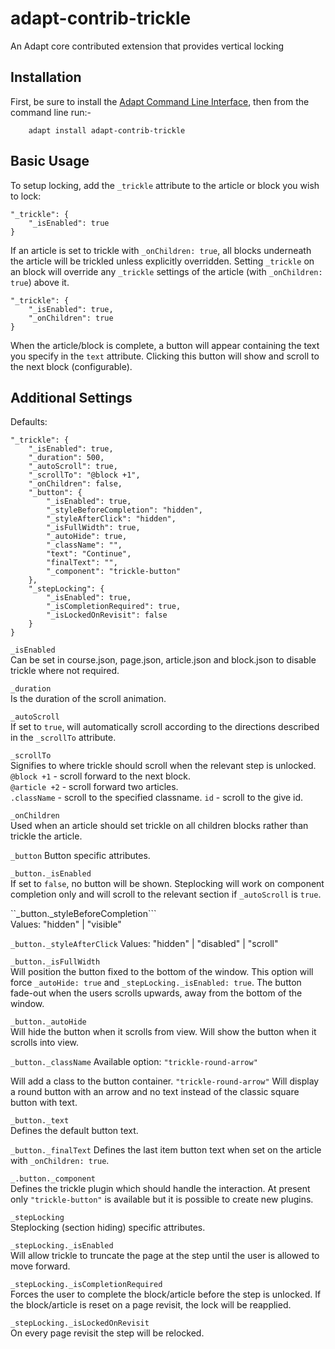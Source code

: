 adapt-contrib-trickle
=====================

An Adapt core contributed extension that provides vertical locking

Installation
------------

First, be sure to install the [Adapt Command Line Interface](https://github.com/adaptlearning/adapt-cli), then from the command line run:-

        adapt install adapt-contrib-trickle

Basic Usage
-----
To setup locking, add the ``_trickle`` attribute to the article or block you wish to lock:

```
"_trickle": {
    "_isEnabled": true
}
```

If an article is set to trickle with ``_onChildren: true``, all blocks underneath the article will be trickled unless explicitly overridden. Setting ``_trickle`` on an block will override any ``_trickle`` settings of the article (with ``_onChildren: true``) above it. 

```
"_trickle": {
	"_isEnabled": true,
	"_onChildren": true
}
```

When the article/block is complete, a button will appear containing the text you specify in the ``text`` attribute.
Clicking this button will show and scroll to the next block (configurable).  
  
  
Additional Settings
-----  

Defaults:
```
"_trickle": {
    "_isEnabled": true,
    "_duration": 500,
    "_autoScroll": true,
    "_scrollTo": "@block +1",
    "_onChildren": false,
    "_button": {
        "_isEnabled": true,
        "_styleBeforeCompletion": "hidden",
        "_styleAfterClick": "hidden",
        "_isFullWidth": true,
        "_autoHide": true,
        "_className": "",
        "text": "Continue",
        "finalText": "",
        "_component": "trickle-button"
    },
    "_stepLocking": {
        "_isEnabled": true,
        "_isCompletionRequired": true,
        "_isLockedOnRevisit": false
    }
}
```

``_isEnabled``  
Can be set in course.json, page.json, article.json and block.json to disable trickle where not required.  
  
``_duration``  
Is the duration of the scroll animation.  
  
``_autoScroll``  
If set to ``true``, will automatically scroll according to the directions described in the ``_scrollTo`` attribute.  
  
``_scrollTo``  
Signifies to where trickle should scroll when the relevant step is unlocked.  
``@block +1`` - scroll forward to the next block.  
``@article +2`` - scroll forward two articles.  
``.className`` - scroll to the specified classname. 
``id`` - scroll to the give id.   
  
``_onChildren``  
Used when an article should set trickle on all children blocks rather than trickle the article.  
  
``_button``
Button specific attributes.  
  
``_button._isEnabled``  
If set to ``false``, no button will be shown. Steplocking will work on component completion only and will scroll to the relevant section if ``_autoScroll`` is ``true``.  
  
``_button._styleBeforeCompletion```  
Values: "hidden" | "visible"  
  
``_button._styleAfterClick``
Values: "hidden" | "disabled" | "scroll"  
  
``_button._isFullWidth``  
Will position the button fixed to the bottom of the window. This option will force ``_autoHide: true`` and ``_stepLocking._isEnabled: true``. The button fade-out when the users scrolls upwards, away from the bottom of the window.  
  
``_button._autoHide``  
Will hide the button when it scrolls from view.  Will show the button when it scrolls into view.  
  
``_button._className``
Available option: ``"trickle-round-arrow"``  
  
Will add a class to the button container. ``"trickle-round-arrow"`` Will display a round button with an arrow and no text instead of the classic square button with text.  

``_button._text``  
Defines the default button text.  
  
``_button._finalText``
Defines the last item button text when set on the article with ``_onChildren: true``.

``_.button._component``  
Defines the trickle plugin which should handle the interaction. At present only ``"trickle-button"`` is available but it is possible to create new plugins.  
  
``_stepLocking``  
Steplocking (section hiding) specific attributes.  
  
``_stepLocking._isEnabled``  
Will allow trickle to truncate the page at the step until the user is allowed to move forward.  
  
``_stepLocking._isCompletionRequired``  
Forces the user to complete the block/article before the step is unlocked. If the block/article is reset on a page revisit, the lock will be reapplied.  
  
``_stepLocking._isLockedOnRevisit``  
On every page revisit the step will be relocked.  
